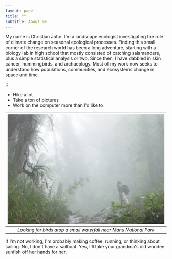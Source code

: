 ```yaml
---
layout: page
title: ""
subtitle: About me
---
```


My name is Christian John. I'm a landscape ecologist investigating the role of climate change on seasonal ecological processes. Finding this small corner of the research world has been a long adventure, starting with a biology lab in high school that mostly consisted of catching salamanders, plus a simple statistical analysis or two. Since then, I have dabbled in skin cancer, hummingbirds, and archaeology. Most of my work now seeks to understand how populations, communities, and ecosystems change in space and time.

I:
- Hike a lot
- Take a ton of pictures
- Work on the computer more than I'd like to

| ![](/img/trochaTrogon.jpg) | 
|:--:| 
| *Looking for birds atop a small waterfall near Manu National Park* |

If I'm not working, I'm probably making coffee, running, or thinking about sailing. No, I don't have a sailboat. Yes, I'll take your grandma's old wooden sunfish off her hands for her.

